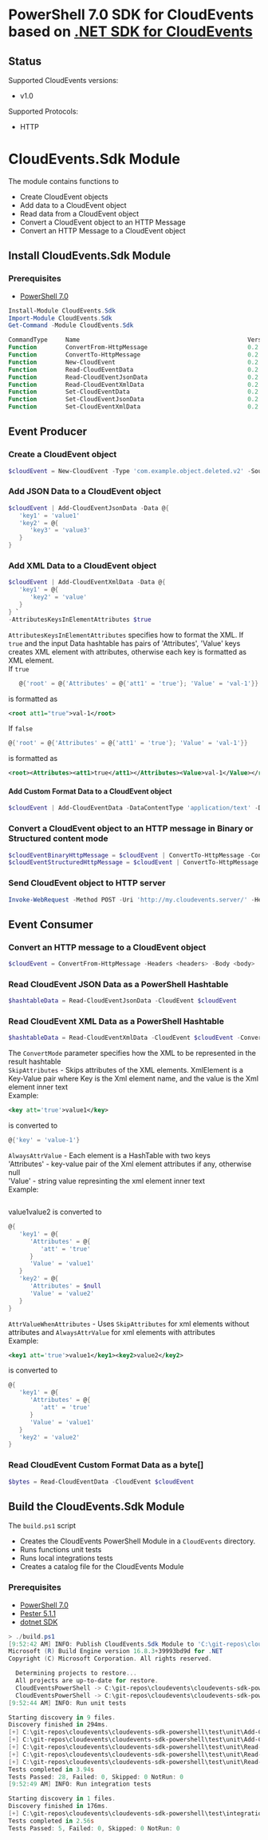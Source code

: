 # PowerShell 7.0 SDK for CloudEvents based on [.NET SDK for CloudEvents](https://github.com/cloudevents/sdk-csharp)

## Status

Supported CloudEvents versions:
- v1.0

Supported Protocols:
- HTTP

# **CloudEvents.Sdk** Module
The module contains functions to
- Create CloudEvent objects
- Add data to a CloudEvent object
- Read data from a CloudEvent object
- Convert a CloudEvent object to an HTTP Message
- Convert an HTTP Message to a CloudEvent object

## Install **CloudEvents.Sdk** Module

### Prerequisites
- [PowerShell 7.0](https://github.com/PowerShell/PowerShell/releases/tag/v7.0.4)

```powershell
Install-Module CloudEvents.Sdk
Import-Module CloudEvents.Sdk
Get-Command -Module CloudEvents.Sdk

CommandType     Name                                               Version    Source                                                                                -----------     ----                                               -------    ------
Function        ConvertFrom-HttpMessage                            0.2.0      CloudEvents.Sdk
Function        ConvertTo-HttpMessage                              0.2.0      CloudEvents.Sdk
Function        New-CloudEvent                                     0.2.0      CloudEvents.Sdk
Function        Read-CloudEventData                                0.2.0      CloudEvents.Sdk
Function        Read-CloudEventJsonData                            0.2.0      CloudEvents.Sdk
Function        Read-CloudEventXmlData                             0.2.0      CloudEvents.Sdk
Function        Set-CloudEventData                                 0.2.0      CloudEvents.Sdk
Function        Set-CloudEventJsonData                             0.2.0      CloudEvents.Sdk
Function        Set-CloudEventXmlData                              0.2.0      CloudEvents.Sdk
```

## Event Producer
### Create a CloudEvent object
```powershell
$cloudEvent = New-CloudEvent -Type 'com.example.object.deleted.v2' -Source 'mailto:cncf-wg-serverless@lists.cncf.io' -Id '6e8bc430-9c3a-11d9-9669-0800200c9a66' -Time (Get-Date)
```

### Add **JSON Data** to a CloudEvent object
```powershell
$cloudEvent | Add-CloudEventJsonData -Data @{
   'key1' = 'value1'
   'key2' = @{
      'key3' = 'value3'
   }
}
```

### Add **XML Data** to a CloudEvent object
```powershell
$cloudEvent | Add-CloudEventXmlData -Data @{
   'key1' = @{
      'key2' = 'value'
   }
} `
-AttributesKeysInElementAttributes $true
```
`AttributesKeysInElementAttributes` specifies how to format the XML. If `true` and the input Data hashtable has pairs of 'Attributes', 'Value' keys creates XML element with attributes, otherwise each key is formatted as XML element.<br/>
If `true`
```powershell
   @{'root' = @{'Attributes' = @{'att1' = 'true'}; 'Value' = 'val-1'}}
```
is formatted as
```xml
<root att1="true">val-1</root>
```
If `false`
```powershell
@{'root' = @{'Attributes' = @{'att1' = 'true'}; 'Value' = 'val-1'}}
```
is formatted as
```xml
<root><Attributes><att1>true</att1></Attributes><Value>val-1</Value></root>
```

#### Add Custom Format Data to a CloudEvent object
```powershell
$cloudEvent | Add-CloudEventData -DataContentType 'application/text' -Data 'wow'
```

### Convert a CloudEvent object to an HTTP message in **Binary** or **Structured** content mode
```powershell
$cloudEventBinaryHttpMessage = $cloudEvent | ConvertTo-HttpMessage -ContentMode Binary
$cloudEventStructuredHttpMessage = $cloudEvent | ConvertTo-HttpMessage -ContentMode Structured
```

### Send CloudEvent object to HTTP server
```powershell
Invoke-WebRequest -Method POST -Uri 'http://my.cloudevents.server/' -Headers $cloudEventBinaryHttpMessage.Headers -Body $cloudEventBinaryHttpMessage.Body
```

## Event Consumer
### Convert an HTTP message to a CloudEvent object
```powershell
$cloudEvent = ConvertFrom-HttpMessage -Headers <headers> -Body <body>
```

### Read CloudEvent **JSON Data** as a **PowerShell Hashtable**
```powershell
$hashtableData = Read-CloudEventJsonData -CloudEvent $cloudEvent
```

### Read CloudEvent **XML Data** as a **PowerShell Hashtable**
```powershell
$hashtableData = Read-CloudEventXmlData -CloudEvent $cloudEvent -ConvertMode SkipAttributes
```
The `ConvertMode` parameter specifies how the XML to be represented in the result hashtable<br/>
`SkipAttributes` - Skips attributes of the XML elements. XmlElement is a Key-Value pair where Key is the Xml element name, and the value is the Xml element inner text<br/>
Example:
```xml
<key att='true'>value1</key>
```
is converted to
```powershell
@{'key' = 'value-1'}
```
`AlwaysAttrValue` - Each element is a HashTable with two keys<br/>
        'Attributes' - key-value pair of the Xml element attributes if any, otherwise null<br/>
        'Value' - string value represinting the xml element inner text<br/>
Example:
```xml
```
<key1 att='true'>value1</key1><key2>value2</key2>
is converted to
```powershell
@{
   'key1' = @{
      'Attributes' = @{
         'att' = 'true'
      }
      'Value' = 'value1'
   }
   'key2' = @{
      'Attributes' = $null
      'Value' = 'value2'
   }
}
```
`AttrValueWhenAttributes` - Uses `SkipAttributes` for xml elements without attributes and `AlwaysAttrValue` for xml elements with attributes<br/>
Example:
```xml
<key1 att='true'>value1</key1><key2>value2</key2>
```
is converted to
```powershell
@{
   'key1' = @{
      'Attributes' = @{
         'att' = 'true'
      }
      'Value' = 'value1'
   }
   'key2' = 'value2'
}
```

### Read CloudEvent Custom Format **Data** as a **byte[]**
```powershell
$bytes = Read-CloudEventData -CloudEvent $cloudEvent
```

## Build the **CloudEvents.Sdk** Module

The `build.ps1` script
- Creates the CloudEvents PowerShell Module in a `CloudEvents` directory.
- Runs functions unit tests
- Runs local integrations tests
- Creates a catalog file for the CloudEvents Module

### Prerequisites
- [PowerShell 7.0](https://github.com/PowerShell/PowerShell/releases/tag/v7.0.4)
- [Pester 5.1.1](https://www.powershellgallery.com/packages/Pester/5.1.1)
- [dotnet SDK](https://dotnet.microsoft.com/download/dotnet/5.0)

```powershell
> ./build.ps1
[9:52:42 AM] INFO: Publish CloudEvents.Sdk Module to 'C:\git-repos\cloudevents\cloudevents-sdk-powershell\CloudEvents.Sdk'
Microsoft (R) Build Engine version 16.8.3+39993bd9d for .NET
Copyright (C) Microsoft Corporation. All rights reserved.

  Determining projects to restore...
  All projects are up-to-date for restore.
  CloudEventsPowerShell -> C:\git-repos\cloudevents\cloudevents-sdk-powershell\src\CloudEventsPowerShell\bin\Release\netstandard2.0\CloudEventsPowerShell.dll
  CloudEventsPowerShell -> C:\git-repos\cloudevents\cloudevents-sdk-powershell\CloudEvents.Sdk\
[9:52:44 AM] INFO: Run unit tests

Starting discovery in 9 files.
Discovery finished in 294ms.
[+] C:\git-repos\cloudevents\cloudevents-sdk-powershell\test\unit\Add-CloudEventData.Tests.ps1 1.01s (184ms|656ms)
[+] C:\git-repos\cloudevents\cloudevents-sdk-powershell\test\unit\Add-CloudEventJsonData.Tests.ps1 329ms (39ms|279ms)   [+] C:\git-repos\cloudevents\cloudevents-sdk-powershell\test\unit\Add-CloudEventXmlData.Tests.ps1 336ms (58ms|267ms)    [+] C:\git-repos\cloudevents\cloudevents-sdk-powershell\test\unit\ConvertFrom-HttpMessage.Tests.ps1 557ms (203ms|337ms) [+] C:\git-repos\cloudevents\cloudevents-sdk-powershell\test\unit\ConvertTo-HttpMessage.Tests.ps1 508ms (132ms|361ms)   [+] C:\git-repos\cloudevents\cloudevents-sdk-powershell\test\unit\New-CloudEvent.Tests.ps1 275ms (22ms|243ms)
[+] C:\git-repos\cloudevents\cloudevents-sdk-powershell\test\unit\Read-CloudEventData.Tests.ps1 257ms (10ms|236ms)
[+] C:\git-repos\cloudevents\cloudevents-sdk-powershell\test\unit\Read-CloudEventJsonData.Tests.ps1 308ms (40ms|257ms)
[+] C:\git-repos\cloudevents\cloudevents-sdk-powershell\test\unit\Read-CloudEventXmlData.Tests.ps1 310ms (53ms|246ms)
Tests completed in 3.94s
Tests Passed: 28, Failed: 0, Skipped: 0 NotRun: 0
[9:52:49 AM] INFO: Run integration tests

Starting discovery in 1 files.
Discovery finished in 176ms.
[+] C:\git-repos\cloudevents\cloudevents-sdk-powershell\test\integration\HttpIntegration.Tests.ps1 2.54s (1.77s|617ms)
Tests completed in 2.56s
Tests Passed: 5, Failed: 0, Skipped: 0 NotRun: 0
```